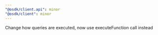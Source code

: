 ```yaml
---
"@osdk/client.api": minor
"@osdk/client": minor
---
```


Change how queries are executed, now use executeFunction call instead
